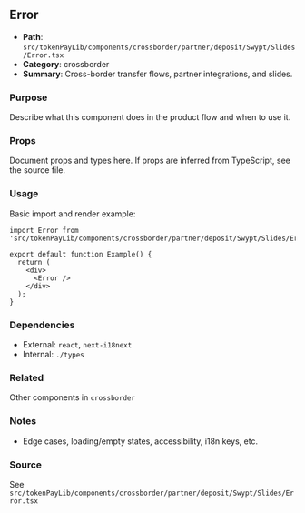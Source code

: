 ## Error

- **Path**: `src/tokenPayLib/components/crossborder/partner/deposit/Swypt/Slides/Error.tsx`
- **Category**: crossborder
- **Summary**: Cross-border transfer flows, partner integrations, and slides.

### Purpose
Describe what this component does in the product flow and when to use it.

### Props
Document props and types here. If props are inferred from TypeScript, see the source file.

### Usage
Basic import and render example:


```tsx
import Error from 'src/tokenPayLib/components/crossborder/partner/deposit/Swypt/Slides/Error';

export default function Example() {
  return (
    <div>
      <Error />
    </div>
  );
}

```

### Dependencies
- External: `react`, `next-i18next`
- Internal: `./types`

### Related
Other components in `crossborder`

### Notes
- Edge cases, loading/empty states, accessibility, i18n keys, etc.

### Source
See `src/tokenPayLib/components/crossborder/partner/deposit/Swypt/Slides/Error.tsx`
